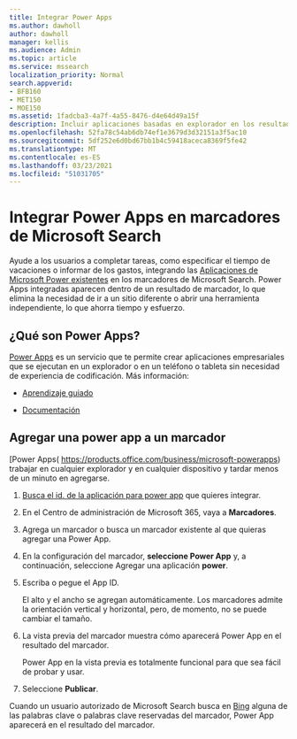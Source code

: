 ```yaml
---
title: Integrar Power Apps
ms.author: dawholl
author: dawholl
manager: kellis
ms.audience: Admin
ms.topic: article
ms.service: mssearch
localization_priority: Normal
search.appverid:
- BFB160
- MET150
- MOE150
ms.assetid: 1fadcba3-4a7f-4a55-8476-d4e64d49a15f
description: Incluir aplicaciones basadas en explorador en los resultados de marcadores para Microsoft Search
ms.openlocfilehash: 52fa78c54ab6db74ef1e3679d3d32151a3f5ac10
ms.sourcegitcommit: 5df252e6d0bd67bb1b4c59418aceca8369f5fe42
ms.translationtype: MT
ms.contentlocale: es-ES
ms.lasthandoff: 03/23/2021
ms.locfileid: "51031705"
---
```

# <a name="integrate-power-apps-in-microsoft-search-bookmarks"></a>Integrar Power Apps en marcadores de Microsoft Search
   
Ayude a los usuarios a completar tareas, como especificar el tiempo de vacaciones o informar de los gastos, integrando las [Aplicaciones de Microsoft Power existentes](https://products.office.com/business/microsoft-powerapps) en los marcadores de Microsoft Search. Power Apps integradas aparecen dentro de un resultado de marcador, lo que elimina la necesidad de ir a un sitio diferente o abrir una herramienta independiente, lo que ahorra tiempo y esfuerzo.
  
## <a name="what-are-power-apps"></a>¿Qué son Power Apps?

[Power Apps](https://products.office.com/business/microsoft-powerapps) es un servicio que te permite crear aplicaciones empresariales que se ejecutan en un explorador o en un teléfono o tableta sin necesidad de experiencia de codificación. Más información:
  
- [Aprendizaje guiado](/learn/browse/?products=powerapps)
    
- [Documentación](/powerapps/)
    
## <a name="add-a-power-app-to-a-bookmark"></a>Agregar una power app a un marcador

[Power Apps( https://products.office.com/business/microsoft-powerapps) trabajar en cualquier explorador y en cualquier dispositivo y tardar menos de un minuto en agregarse.
  
1. [Busca el id. de la aplicación para power app](/powerapps/maker/canvas-apps/get-sessionid#get-an-app-id) que quieres integrar.
    
2. En el Centro de [](https://admin.microsoft.com)administración de Microsoft 365, vaya a **Marcadores**.
    
3. Agrega un marcador o busca un marcador existente al que quieras agregar una Power App.
    
4. En la configuración del marcador, **seleccione Power App** y, a continuación, seleccione Agregar una aplicación **power**.
    
5. Escriba o pegue el App ID.
    
    El alto y el ancho se agregan automáticamente. Los marcadores admite la orientación vertical y horizontal, pero, de momento, no se puede cambiar el tamaño.
    
6. La vista previa del marcador muestra cómo aparecerá Power App en el resultado del marcador.
    
    Power App en la vista previa es totalmente funcional para que sea fácil de probar y usar.
    
7. Seleccione **Publicar**.
    
Cuando un usuario autorizado de Microsoft Search busca en [Bing](https://Bing.com) alguna de las palabras clave o palabras clave reservadas del marcador, Power App aparecerá en el resultado del marcador.